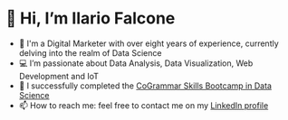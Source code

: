 # 👋 Hi, I’m Ilario Falcone
- 🚀 I'm a Digital Marketer with over eight years of experience, currently delving into the realm of Data Science
- 💻 I’m passionate about Data Analysis, Data Visualization, Web Development and IoT
- 🌱 I successfully completed the [CoGrammar Skills Bootcamp in Data Science](https://skills.cogrammar.com/)
- 📫 How to reach me: feel free to contact me on my [LinkedIn profile](https://www.linkedin.com/in/ilariofalcone/)
<!--- - 💞️ I’m looking to collaborate on --->
<!---
falconeilario/falconeilario is a ✨ special ✨ repository because its `README.md` (this file) appears on your GitHub profile.
You can click the Preview link to take a look at your changes.
--->
